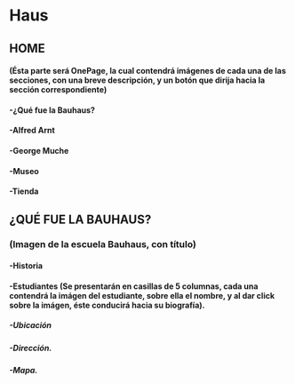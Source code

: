 # Haus
## HOME
#### (Ésta parte será OnePage, la cual contendrá imágenes de cada una de las secciones, con una breve descripción, y un botón que dirija hacia la sección correspondiente)
#### -¿Qué fue la Bauhaus?
#### -Alfred Arnt
#### -George Muche
#### -Museo
#### -Tienda
## ¿QUÉ FUE LA BAUHAUS?
### (Imagen de la escuela Bauhaus, con título)
#### -Historia
#### -Estudiantes (Se presentarán en casillas de 5 columnas, cada una contendrá la imágen del estudiante, sobre ella el nombre, y al dar click sobre la imágen, éste conducirá hacia su biografía).
##### -Ubicación 
#####  -Dirección.
#####  -Mapa.
###
